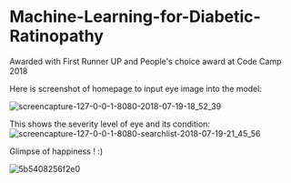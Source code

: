 # Machine-Learning-for-Diabetic-Ratinopathy
Awarded with First Runner UP and People's choice award at Code Camp 2018 

Here is screenshot of homepage to input eye image into the model:<br>

![screencapture-127-0-0-1-8080-2018-07-19-18_52_39](https://user-images.githubusercontent.com/24986485/43061608-a108e7e4-8e75-11e8-88ac-b112efd82525.png)


This shows the severity level of eye and its condition:
![screencapture-127-0-0-1-8080-searchlist-2018-07-19-21_45_56](https://user-images.githubusercontent.com/24986485/43061614-a3308cd4-8e75-11e8-911a-d12e51adae2d.png)

Glimpse of happiness ! :)

![5b5408256f2e0](https://user-images.githubusercontent.com/24986485/43061876-9f49c6a2-8e76-11e8-93d8-5dae9ab5f755.jpg)


